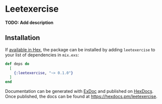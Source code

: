 # Leetexercise

**TODO: Add description**

## Installation

If [available in Hex](https://hex.pm/docs/publish), the package can be installed
by adding `leetexercise` to your list of dependencies in `mix.exs`:

```elixir
def deps do
  [
    {:leetexercise, "~> 0.1.0"}
  ]
end
```

Documentation can be generated with [ExDoc](https://github.com/elixir-lang/ex_doc)
and published on [HexDocs](https://hexdocs.pm). Once published, the docs can
be found at <https://hexdocs.pm/leetexercise>.

